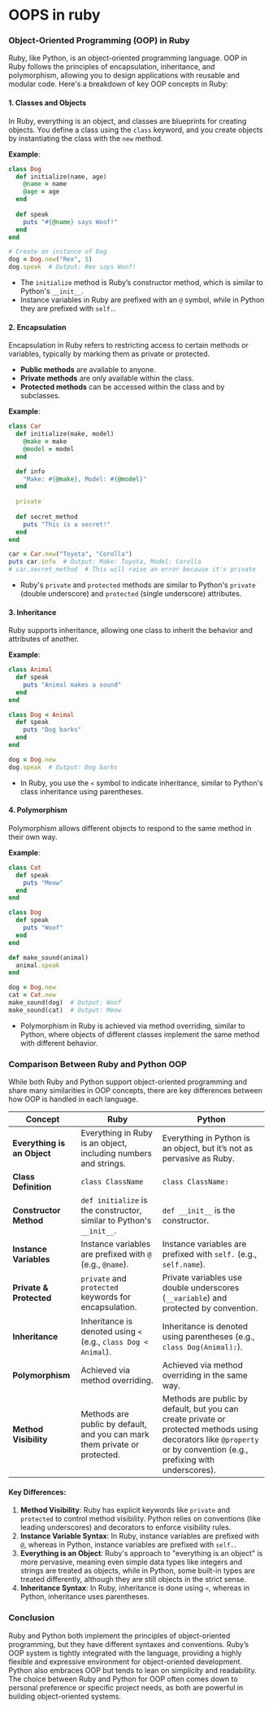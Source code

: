 # OOPS in ruby

### Object-Oriented Programming (OOP) in Ruby

Ruby, like Python, is an object-oriented programming language. OOP in Ruby follows the principles of encapsulation, inheritance, and polymorphism, allowing you to design applications with reusable and modular code. Here's a breakdown of key OOP concepts in Ruby:

#### 1. **Classes and Objects**
In Ruby, everything is an object, and classes are blueprints for creating objects. You define a class using the `class` keyword, and you create objects by instantiating the class with the `new` method.

**Example**:
```ruby
class Dog
  def initialize(name, age)
    @name = name
    @age = age
  end
  
  def speak
    puts "#{@name} says Woof!"
  end
end

# Create an instance of Dog
dog = Dog.new("Rex", 5)
dog.speak  # Output: Rex says Woof!
```
- The `initialize` method is Ruby’s constructor method, which is similar to Python's `__init__`.
- Instance variables in Ruby are prefixed with an `@` symbol, while in Python they are prefixed with `self.`.

#### 2. **Encapsulation**
Encapsulation in Ruby refers to restricting access to certain methods or variables, typically by marking them as private or protected.

- **Public methods** are available to anyone.
- **Private methods** are only available within the class.
- **Protected methods** can be accessed within the class and by subclasses.

**Example**:
```ruby
class Car
  def initialize(make, model)
    @make = make
    @model = model
  end

  def info
    "Make: #{@make}, Model: #{@model}"
  end
  
  private
  
  def secret_method
    puts "This is a secret!"
  end
end

car = Car.new("Toyota", "Corolla")
puts car.info  # Output: Make: Toyota, Model: Corolla
# car.secret_method  # This will raise an error because it's private
```
- Ruby's `private` and `protected` methods are similar to Python's `private` (double underscore) and `protected` (single underscore) attributes.

#### 3. **Inheritance**
Ruby supports inheritance, allowing one class to inherit the behavior and attributes of another.

**Example**:
```ruby
class Animal
  def speak
    puts "Animal makes a sound"
  end
end

class Dog < Animal
  def speak
    puts "Dog barks"
  end
end

dog = Dog.new
dog.speak  # Output: Dog barks
```
- In Ruby, you use the `<` symbol to indicate inheritance, similar to Python's class inheritance using parentheses.

#### 4. **Polymorphism**
Polymorphism allows different objects to respond to the same method in their own way.

**Example**:
```ruby
class Cat
  def speak
    puts "Meow"
  end
end

class Dog
  def speak
    puts "Woof"
  end
end

def make_sound(animal)
  animal.speak
end

dog = Dog.new
cat = Cat.new
make_sound(dog)  # Output: Woof
make_sound(cat)  # Output: Meow
```
- Polymorphism in Ruby is achieved via method overriding, similar to Python, where objects of different classes implement the same method with different behavior.

### Comparison Between Ruby and Python OOP

While both Ruby and Python support object-oriented programming and share many similarities in OOP concepts, there are key differences between how OOP is handled in each language.

| Concept               | Ruby                                            | Python                                         |
|-----------------------|-------------------------------------------------|------------------------------------------------|
| **Everything is an Object** | Everything in Ruby is an object, including numbers and strings. | Everything in Python is an object, but it’s not as pervasive as Ruby. |
| **Class Definition**   | `class ClassName`                               | `class ClassName:`                             |
| **Constructor Method** | `def initialize` is the constructor, similar to Python's `__init__`. | `def __init__` is the constructor.             |
| **Instance Variables** | Instance variables are prefixed with `@` (e.g., `@name`). | Instance variables are prefixed with `self.` (e.g., `self.name`). |
| **Private & Protected**| `private` and `protected` keywords for encapsulation. | Private variables use double underscores (`__variable`) and protected by convention. |
| **Inheritance**        | Inheritance is denoted using `<` (e.g., `class Dog < Animal`). | Inheritance is denoted using parentheses (e.g., `class Dog(Animal):`). |
| **Polymorphism**       | Achieved via method overriding. | Achieved via method overriding in the same way. |
| **Method Visibility**  | Methods are public by default, and you can mark them private or protected. | Methods are public by default, but you can create private or protected methods using decorators like `@property` or by convention (e.g., prefixing with underscores). |

#### Key Differences:
1. **Method Visibility**: Ruby has explicit keywords like `private` and `protected` to control method visibility. Python relies on conventions (like leading underscores) and decorators to enforce visibility rules.
2. **Instance Variable Syntax**: In Ruby, instance variables are prefixed with `@`, whereas in Python, instance variables are prefixed with `self.`.
3. **Everything is an Object**: Ruby's approach to "everything is an object" is more pervasive, meaning even simple data types like integers and strings are treated as objects, while in Python, some built-in types are treated differently, although they are still objects in the strict sense.
4. **Inheritance Syntax**: In Ruby, inheritance is done using `<`, whereas in Python, inheritance uses parentheses.

### Conclusion

Ruby and Python both implement the principles of object-oriented programming, but they have different syntaxes and conventions. Ruby’s OOP system is tightly integrated with the language, providing a highly flexible and expressive environment for object-oriented development. Python also embraces OOP but tends to lean on simplicity and readability. The choice between Ruby and Python for OOP often comes down to personal preference or specific project needs, as both are powerful in building object-oriented systems.